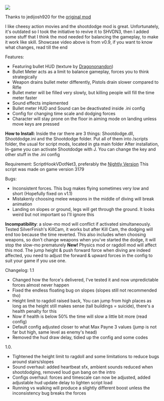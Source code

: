 [![](https://media.giphy.com/media/v1.Y2lkPTc5MGI3NjExYW92amI4ZDgzZTQ4dnBweWUzeWp4ZTgyZmNwaDY4c2FiN2dsdG1yYSZlcD12MV9pbnRlcm5hbF9naWZfYnlfaWQmY3Q9Zw/OY6vcGPeFPiNw6liN9/giphy-downsized-large.gif)](http://www.youtube.com/watch?v=kEQCRlDJv-w "Click to play on Youtube.com")

Thanks to jedijosh920 for the <a href="https://www.gta5-mods.com/scripts/shootdodge">original mod</a> 

I like cheesy action movies and the shootdodge mod is great. Unfortunately, it's outdated so I took the initiative to revive it to SHVDN3, then I added some stuff that I think the mod needed for balancing the gameplay, to make it work like skill. 
Showcase video above is from v0.9, if you want to know what changes, read till the end

Features:
<ul type="square">
<li>Featuring bullet HUD (texture by <a href="https://www.nexusmods.com/maxpayne/mods/19">Dragononandon</a>)</li>
<li>Bullet Meter acts as a limit to balance gameplay, forces you to think strategically</li>
<li>Weapon drains bullet meter differently, Pistols drain slower compared to Rifle</li>
<li>Bullet meter will be filled very slowly, but killing people will fill the time meter faster</li>
<li>Sound effects implemented</li>
<li>Bullet meter HUD and Sound can be deactivated inside .ini config</li>
<li>Config for changing time scale and dodging forces</li>
<li>Character will stay prone on the floor in aiming mode on landing unless move keys are pressed</li>
</ul>
<b>How to Install:</b>
Inside the rar there are 3 things: Shootdodge.dll, Shootdodge.ini and the Shootdodge folder. Put all of them into /scripts folder, the usual for script mods, located in gta main folder
After installation, In-game you can activate Shootdodge with J. You can change the key  and other stuff in the .ini config 

Requirement:
ScriptHookVDotNet3, preferably the <a href="https://github.com/scripthookvdotnet/scripthookvdotnet-nightly">Nightly Version</a>
This script was made on game version 3179

Bugs: 
<ul>
<li>Inconsistent forces. This bug makes flying sometimes very low and short (Hopefully fixed on v1.1)</li>
<li>Mistakenly choosing melee weapons in the middle of diving will break animation</li>
<li>Landing on slopes or ground, legs will get through the ground. It looks weird but not important so I'll ignore this</li></ul>
<b>Incompatibility</b>: a slow-mo mod will conflict if activated simultaneously. Tested SilverFinish's KillCam, it works but after Kill Cam, the dodging will end too because the time reverted. This also includes when choosing weapons, so don't change weapons when you've started the dodge, it will stop the slow-mo prematurely
<b>New! </b> Physics mod or ragdoll mod will affect this mod. The jump height & push forward force when diving are indeed affected, you need to adjust the forward & upward forces in the config to suit your game if you use one.

Changelog:
1.1
<ul type="disc">
<li>Changed how the force's delivered, I've tested it and now unpredictable forces almost never happen</li>
<li>Fixed the endless floating bug on slopes (slopes still not recommended tho)</li>
<li>Height limit to ragdoll raised back, You can jump from high places as long as the height still makes sense (tall buildings = suicide), there's a health penalty for this</li>
<li>Now if health is below 50% the time will slow a little bit more (read config)</li>
<li>Default config adjusted closer to what Max Payne 3 values (jump is not far but high, same level as enemy's head)</li>
<li>Removed the hud draw delay, tidied up the config and some codes</li></ul>
1.0.
<ul type="disc">
<li>Tightened the height limit to ragdoll and some limitations to reduce bugs around stairs/slopes</li>
<li>Sound overhaul: added heartbeat sfx, ambient sounds reduced when shootdodging, removed loud gun bang on the intro</li>
<li>Configs overhaul: forces and timescale can now be adjusted, added adjustable hud update delay to lighten script load</li>
<li>Running vs walking will produce a slightly different boost unless the inconsistency bug breaks the forces</li>
</ul>
